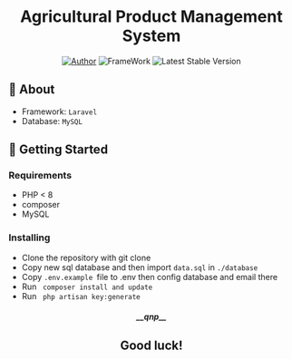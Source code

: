 
<h1 align="center">Agricultural Product Management System</h1>

<p align="center">
<a href="https://facebook.com/100029121395944"><img src="https://img.shields.io/badge/Author-qnp-blue.svg" alt="Author"></a>
<img src="https://img.shields.io/badge/Laravel-%23FF2D20.svg?style=flat&logo=laravel&logoColor=white" alt="FrameWork">
<img src="https://img.shields.io/badge/Version-1.0.0-green.svg" alt="Latest Stable Version">
</p>

## 🧐 About
<ul>
<li>Framework: <code>Laravel</code></li>
<li>Database: <code>MySQL</code></li>
</ul>

## 🏁 Getting Started
### Requirements
<ul>
<li>PHP < 8</li>
<li>composer</li>
<li>MySQL</li>
</ul>

### Installing
<ul>
<li>Clone the repository with git clone </li>
<li>Copy new sql database and then import <code>data.sql</code> in <code>./database</code></li>
<li>Copy <code>.env.example </code>file to .env then config database and email there </li>
<li>Run  <code> composer install and update </code></li>
<li>Run <code> php artisan key:generate </code></li>
</ul>

<h5 align="center">__qnp__</h5>
<h2 align="center">Good luck!</h3>